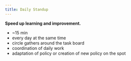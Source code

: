 ```yaml
---
title: Daily Standup
---
```




**Speed up learning and improvement.**

* ~15 min
* every day at the same time
* circle gathers around the task board
* coordination of daily work
* adaptation of policy or creation of new policy on the spot
